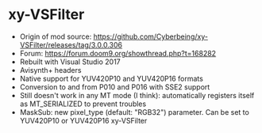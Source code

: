 # xy-VSFilter
- Origin of mod source: https://github.com/Cyberbeing/xy-VSFilter/releases/tag/3.0.0.306
- Forum: https://forum.doom9.org/showthread.php?t=168282
- Rebuilt with Visual Studio 2017
- Avisynth+ headers
- Native support for YUV420P10 and YUV420P16 formats
- Conversion to and from P010 and P016 with SSE2 support
- Still doesn't work in any MT mode (I think): automatically registers itself as MT_SERIALIZED to prevent troubles
- MaskSub: new pixel_type (default: "RGB32") parameter. Can be set to YUV420P10 or YUV420P16
xy-VSFilter
